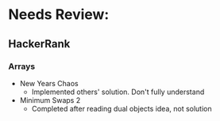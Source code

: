 # Needs Review:

## HackerRank

### Arrays
* New Years Chaos
  * Implemented others' solution. Don't fully understand
* Minimum Swaps 2
  * Completed after reading dual objects idea, not solution
